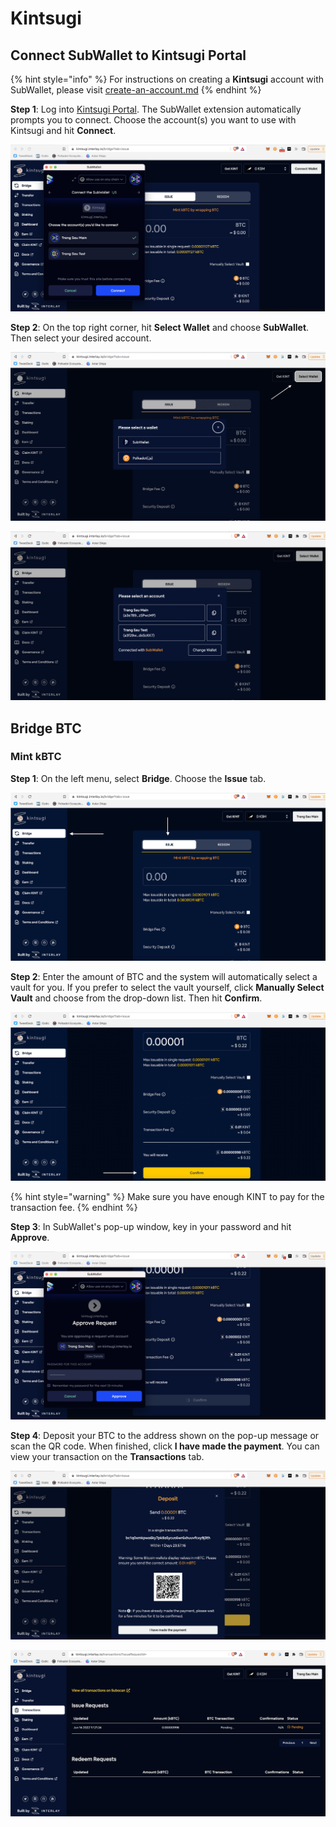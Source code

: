 # Kintsugi

## Connect SubWallet to Kintsugi Portal

{% hint style="info" %}
For instructions on creating a **Kintsugi** account with SubWallet, please visit [create-an-account.md](../user-guide/create-an-account.md "mention")
{% endhint %}

**Step 1**: Log into [Kintsugi Portal](https://kintsugi.interlay.io/). The SubWallet extension automatically prompts you to connect. Choose the account(s) you want to use with Kintsugi and hit **Connect**.

![](<../.gitbook/assets/Screen Shot 2022-06-14 at 16.57.41.png>)

**Step 2**: On the top right corner, hit **Select Wallet** and choose **SubWallet**. Then select your desired account.

![](<../.gitbook/assets/Screen Shot 2022-06-14 at 17.00.16.png>)

![](<../.gitbook/assets/Screen Shot 2022-06-14 at 16.58.49.png>)

## Bridge BTC

### Mint kBTC

**Step 1**: On the left menu, select **Bridge**. Choose the **Issue** tab.

![](<../.gitbook/assets/Screen Shot 2022-06-14 at 17.12.38.png>)

**Step 2**: Enter the amount of BTC and the system will automatically select a vault for you. If you prefer to select the vault yourself, click **Manually Select Vault** and choose from the drop-down list. Then hit **Confirm**.

![](<../.gitbook/assets/Screen Shot 2022-06-14 at 17.17.12.png>)

{% hint style="warning" %}
Make sure you have enough KINT to pay for the transaction fee.
{% endhint %}

**Step 3**: In SubWallet's pop-up window, key in your password and hit **Approve**.

![](<../.gitbook/assets/Screen Shot 2022-06-14 at 17.20.51.png>)

**Step 4**: Deposit your BTC to the address shown on the pop-up message or scan the QR code. When finished, click **I have made the payment**. You can view your transaction on the **Transactions** tab.

![](<../.gitbook/assets/Screen Shot 2022-06-14 at 17.24.55.png>)

![](<../.gitbook/assets/Screen Shot 2022-06-14 at 17.32.04.png>)
